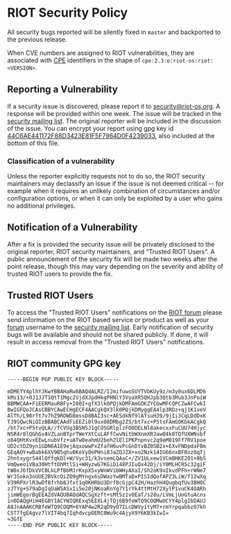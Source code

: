 # RIOT Security Policy

All security bugs reported will be silently fixed in `master` and backported
to the previous release.

When CVE numbers are assigned to RIOT vulnerabilities, they are associated with
[CPE] identifiers in the shape of `cpe:2.3:o:riot-os:riot:<VERSION>`.

[CPE]: https://nvd.nist.gov/products/cpe

## Reporting a Vulnerability

If a security issue is discovered, please report it to security@riot-os.org.
A response will be provided within one week.
The issue will be tracked in the [security mailing list](mailto:security@riot-os.org).
The original reporter will be included in the discussion of the issue.
You can encrypt your report using gpg key id
[44C6AE441172F88D3423E81F5F7964D0F4239033][security-gpg], also included at the
bottom of this file.

[security-gpg]: https://riot-os.org/assets/keys/security.asc

### Classification of a vulnerability

Unless the reporter explicitly requests not to do so,
the RIOT security maintainers may declassify an issue
if the issue is not deemed critical --
for example when it requires an unlikely combination of circumstances and/or configuration options,
or when it can only be exploited by a user who gains no additional privileges.

## Notification of a Vulnerability

After a fix is provided the security issue will be privately disclosed to the
original reporter, RIOT security maintainers, and "Trusted RIOT Users".
A public announcement of the security fix will be made two weeks after the
point release, though this may vary depending on the severity and ability of
trusted RIOT users to provide the fix.

## Trusted RIOT Users

To access the "Trusted RIOT Users" notifications on the
[RIOT forum](https://forum.riot-os.org) please send information
on the RIOT based service or product as well as your
[forum](https://forum.riot-os.org) username to the
[security mailing list](mailto:security@riot-os.org).
Early notification of security bugs will be available and should not be shared
publicly.
If done, it will result in access removal from the "Trusted RIOT Users"
notifications.

## RIOT community GPG key

```
-----BEGIN PGP PUBLIC KEY BLOCK-----

mDMEYY4plhYJKwYBBAHaRw8BAQdALRZ/IJmifuwoSUYTVbKUy9z/m3y0ux6DLMD6
kMs13/+0J1JJT1QtT1Mgc2VjdXJpdHkgPHNlY3VyaXR5QHJpb3Qtb3Mub3JnPoiW
BBMWCAA+FiEERMauRBFy+I00I+gfX3lk0PQjkDMFAmGOKZYCGwMFCQPCZwAFCwkI
BwIGFQoJCAsCBBYCAwECHgECF4AACgkQX3lk0PQjkDMyggEA4lp3RDz+qj1K1veV
AlTh/L90rft7v7hZ9ROWD8mssD8BAI3sc+AESdkNf9lATsuH39/9jIi3CqLDdDxK
TJ9SQwcNiQIzBBABCAAdFiEEZi0l9uxO8DMbg2ZS/bt7xc+P5tsFAmGOKbkACgkQ
/bt7xc+P5tvQLA//fCVUg3B5N5J1gCOSGRlplzFO0DELNl8akecxxFuCUU74Hjyc
NSR4r8lQGhGvAVZLanBTprTWeYXtCuLAFfCwvNitbWXnmXRJawQ4k0TQfUXWNsbf
o84QHtKvxEEwLnubVfz+uATw0eahmU2beh2lEl1PKPnpnvc2q9eM019Ff7RV1poe
UD2ctDZ9yn1GDN6A1E9ejAqxowwPxZfafH6uvPcGnDtvBZ0SB2x+EXvFNDpdaFBm
GEqAOY+wBabk6XV9B5qhu0KeVy0ePHni8JaZQJZX+xo2Nzk14IG66nxBF0zz0qTj
2hntxygrS44lQffqkDl+W/Vyc31/k3vsemLQAaC+/ZV1ULxew1VCmBHKE201+8bS
VmQweoiVBa30HtftOhMtlSi+WHyzwG7KGiD148PJIuQx42Dj/iY0MLHCR5c32giF
tW0xJ6fDkVVC0LkLPfBbMJrKxpX5xyWnWVibWHyAXaI/Sh2oK9uIkvdPFh+rWNe7
Wr3Sokn3oUUE2BVkcOiZO9gMYngx6sDWazYwBMTaDxPISIdQofAPZ3LiW/f12wXq
V39RPXrlR3wDf8frhb8Jfxt1q0KHRbU3Drf8cGjpC42H/HazhH4QugbqfUv3BH0C
zJTYg+S79aDgIqUaW5ASxIi5e20jNKoaRnYg7Y1rYk4ttMtH72XylP1vuCK4OARh
jimWEgorBgEEAZdVAQUBAQdAQCSgXzft+sMtSz1vOEaT/s28u/LVmLjUoGtuAcns
in0DAQgHiH4EGBYIACYWIQRExq5EEXL4jTQj6B9feWTQ9COQMwUCYY4plgIbDAUJ
A8JnAAAKCRBfeWTQ9COQM+6YAP4w2R2qD9yO7ILcDWVyityM7+rmYrpqabbz07kh
CST7fgEAgvz7lVIT4bq7IqhdvcpOERC0Wu9c4AjyX9Y6KB3kIwI=
=3GfE
-----END PGP PUBLIC KEY BLOCK-----
```
